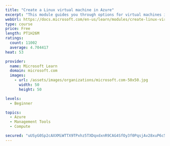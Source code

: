 ```yaml
---
title: "Create a Linux virtual machine in Azure"
excerpt: "This module guides you through options for virtual machines in Azure, creating and connecting a Linux virtual machine, and configuring your network settings."
webUrl: https://docs.microsoft.com/en-us/learn/modules/create-linux-virtual-machine-in-azure/
type: course
price: Free
length: PT1H26M
ratings:
  count: 11002
  average: 4.704417
heat: 53

provider:
  name: Microsoft Learn
  domain: microsoft.com
  images:
    - url: /assets/images/organizations/microsoft.com-50x50.jpg
      width: 50
      height: 50

levels:
  - Beginner

topics:
  - Azure
  - Management Tools
  - Compute

secured: "uUSyG0Sp2cAXXMiWTTX9TPxhz5TXDqxdxnR9CAG4SfOy3f0PqsjAv28xuP6c5rJYOVabaayPE0EbGL/+70rmJcZohMwzQDYCXIRkKRDMFgUt+2hrbG0Q3FT1TBPmkSfRh/NQjBI2ynjsiY+rKgit6fsJPxfnXxFINYjTcmKyy3H5xaD2kOk1NSbgwSSo74sz3hRXJN/10sK+i7UzjQRhhjtNgIFdRa02edbWA9H4MLe4S0dzzWLG3A+wVYE0774il+Qmb84hFTjvOVEr6nd3yvHBuJp04PjIYPoHEPqX5+hiTYZLjVshihwMczA6apXUfW3X63+rqpDyJazSUePWh+p7Q/0cx9DtebDJTnZHRLoxqXEFHAmjiwny7Hy8LaK0BwbOVqdYmpLLa3Z1xn+A1flXKSMdeFXw3qBryULAUcE=;vFsv4h0psesIz7ZdEuk49A=="
---
```


